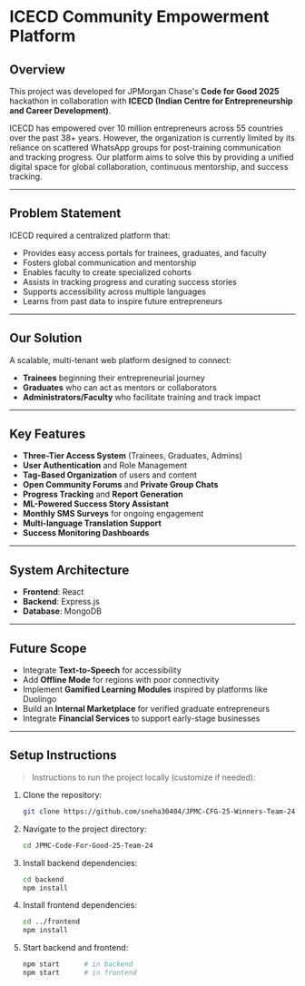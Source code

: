 # ICECD Community Empowerment Platform

## Overview

This project was developed for JPMorgan Chase's **Code for Good 2025** hackathon in collaboration with **ICECD (Indian Centre for Entrepreneurship and Career Development)**.

ICECD has empowered over 10 million entrepreneurs across 55 countries over the past 38+ years. However, the organization is currently limited by its reliance on scattered WhatsApp groups for post-training communication and tracking progress. Our platform aims to solve this by providing a unified digital space for global collaboration, continuous mentorship, and success tracking.

---

## Problem Statement

ICECD required a centralized platform that:
- Provides easy access portals for trainees, graduates, and faculty
- Fosters global communication and mentorship
- Enables faculty to create specialized cohorts
- Assists in tracking progress and curating success stories
- Supports accessibility across multiple languages
- Learns from past data to inspire future entrepreneurs

---

## Our Solution

A scalable, multi-tenant web platform designed to connect:
- **Trainees** beginning their entrepreneurial journey
- **Graduates** who can act as mentors or collaborators
- **Administrators/Faculty** who facilitate training and track impact

---

## Key Features

- **Three-Tier Access System** (Trainees, Graduates, Admins)
- **User Authentication** and Role Management
- **Tag-Based Organization** of users and content
- **Open Community Forums** and **Private Group Chats**
- **Progress Tracking** and **Report Generation**
- **ML-Powered Success Story Assistant**
- **Monthly SMS Surveys** for ongoing engagement
- **Multi-language Translation Support**
- **Success Monitoring Dashboards**

---

## System Architecture

- **Frontend**: React  
- **Backend**: Express.js  
- **Database**: MongoDB

---

## Future Scope

- Integrate **Text-to-Speech** for accessibility
- Add **Offline Mode** for regions with poor connectivity
- Implement **Gamified Learning Modules** inspired by platforms like Duolingo
- Build an **Internal Marketplace** for verified graduate entrepreneurs
- Integrate **Financial Services** to support early-stage businesses

---

## Setup Instructions

> Instructions to run the project locally (customize if needed):

1. Clone the repository:
   ```bash
   git clone https://github.com/sneha30404/JPMC-CFG-25-Winners-Team-24.git
   ```

2. Navigate to the project directory:
   ```bash
   cd JPMC-Code-For-Good-25-Team-24
    ```
3. Install backend dependencies:
   ```bash
   cd backend
   npm install
   ```
4. Install frontend dependencies:
   ```bash
   cd ../frontend
   npm install
   ```
5. Start backend and frontend:
   ```bash
   npm start      # in backend
   npm start      # in frontend
   ```



